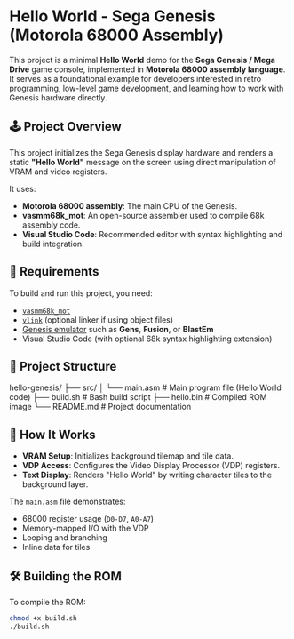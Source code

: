 # Hello World - Sega Genesis (Motorola 68000 Assembly)

This project is a minimal **Hello World** demo for the **Sega Genesis / Mega Drive** game console, implemented in **Motorola 68000 assembly language**. It serves as a foundational example for developers interested in retro programming, low-level game development, and learning how to work with Genesis hardware directly.

## 🕹 Project Overview

This project initializes the Sega Genesis display hardware and renders a static **"Hello World"** message on the screen using direct manipulation of VRAM and video registers.

It uses:

- **Motorola 68000 assembly**: The main CPU of the Genesis.
- **vasmm68k_mot**: An open-source assembler used to compile 68k assembly code.
- **Visual Studio Code**: Recommended editor with syntax highlighting and build integration.

## 🧰 Requirements

To build and run this project, you need:

- [`vasmm68k_mot`](https://sun.hasenbraten.de/vasm/)
- [`vlink`](https://sun.hasenbraten.de/vlink/) (optional linker if using object files)
- [Genesis emulator](https://www.retroarch.com/) such as **Gens**, **Fusion**, or **BlastEm**
- Visual Studio Code (with optional 68k syntax highlighting extension)

## 📁 Project Structure

hello-genesis/
├── src/
│ └── main.asm # Main program file (Hello World code)
├── build.sh # Bash build script
├── hello.bin # Compiled ROM image
└── README.md # Project documentation


## 🧱 How It Works

- **VRAM Setup**: Initializes background tilemap and tile data.
- **VDP Access**: Configures the Video Display Processor (VDP) registers.
- **Text Display**: Renders "Hello World" by writing character tiles to the background layer.

The `main.asm` file demonstrates:

- 68000 register usage (`D0-D7`, `A0-A7`)
- Memory-mapped I/O with the VDP
- Looping and branching
- Inline data for tiles

## 🛠 Building the ROM

To compile the ROM:

```bash
chmod +x build.sh
./build.sh
